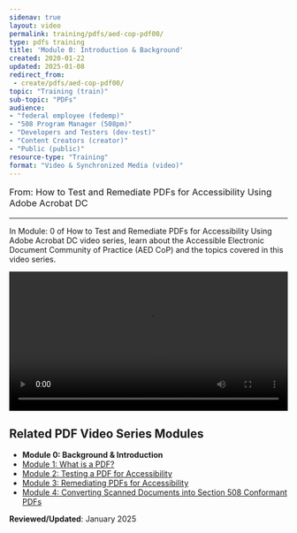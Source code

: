 ```yaml
---
sidenav: true
layout: video
permalink: training/pdfs/aed-cop-pdf00/
type: pdfs training
title: 'Module 0: Introduction & Background'
created: 2020-01-22
updated: 2025-01-08
redirect_from:
 - create/pdfs/aed-cop-pdf00/
topic: "Training (train)"
sub-topic: "PDFs"
audience:
- "federal employee (fedemp)"
- "508 Program Manager (508pm)"
- "Developers and Testers (dev-test)"
- "Content Creators (creator)"
- "Public (public)"
resource-type: "Training"
format: "Video & Synchronized Media (video)"
---
```


[comment]: <> (# Module 0: Introduction & Background)

<p style="font-size:115%">
  From: How to Test and Remediate PDFs for Accessibility Using Adobe Acrobat DC
</p>

* * *

In Module: 0 of How to Test and Remediate PDFs for Accessibility Using Adobe Acrobat DC video series, learn about the Accessible Electronic Document Community of Practice (AED CoP) and the topics covered in this video series.

<video controls="controls" data-vscid="3qesx4ovd" style="width:100%"><source src="https://training.section508.gov/assets/videos/training-video-pdf-00-oc.mp4" type="video/mp4" /></video>

## Related PDF Video Series Modules

  * **Module 0: Background & Introduction**
  * [Module 1: What is a PDF?][1]
  * [Module 2: Testing a PDF for Accessibility][2]
  * [Module 3: Remediating PDFs for Accessibility][3]
  * [Module 4: Converting Scanned Documents into Section 508 Conformant PDFs][4]

**Reviewed/Updated**: January 2025

 [0]: {{site.baseurl}}/training/pdfs/aed-cop-pdf00/
 [1]: {{site.baseurl}}/training/pdfs/aed-cop-pdf01/
 [2]: {{site.baseurl}}/training/pdfs/aed-cop-pdf02/
 [3]: {{site.baseurl}}/training/pdfs/aed-cop-pdf03/
 [4]: {{site.baseurl}}/training/pdfs/aed-cop-pdf04/